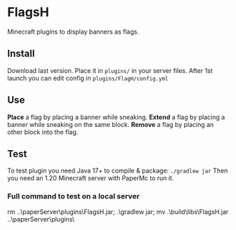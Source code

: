 # FlagsH
Minecraft plugins to display banners as flags.

## Install
Download last version.
Place it in `plugins/` in your server files.
After 1st launch you can edit config in `plugins/FlagH/config.yml`

## Use
**Place** a flag by placing a banner while sneaking.
**Extend** a flag by placing a banner while sneaking on the same block.
**Remove** a flag by placing an other block into the flag.


## Test
To test plugin you need Java 17+ to compile & package: `./gradlew jar`
Then you need an 1.20 Minecraft server with PaperMc to run it.

### Full command to test on a local server
rm ..\paperServer\plugins\FlagsH.jar; .\gradlew jar; mv .\build\libs\FlagsH.jar ..\paperServer\plugins\